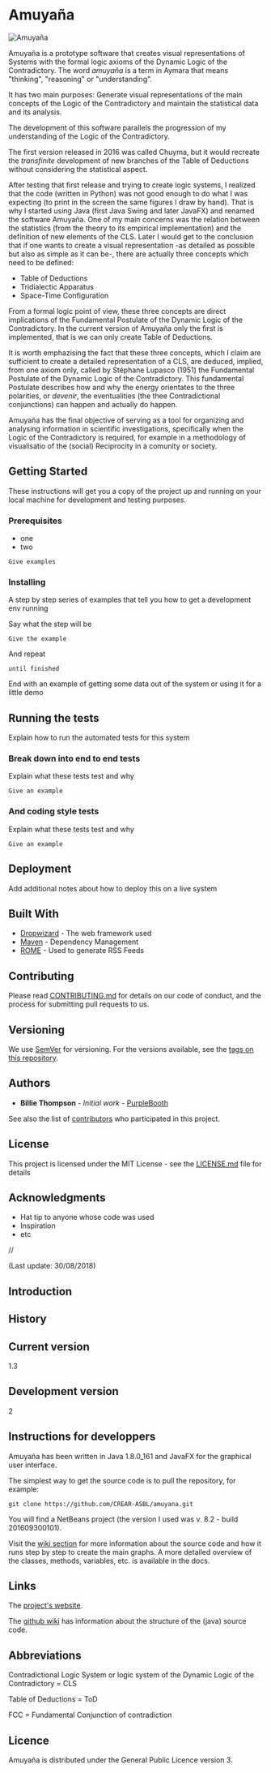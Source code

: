 # Amuyaña
![Amuyaña](http://i64.tinypic.com/24g3loz.png)

Amuyaña is a prototype software that creates visual representations of Systems with the formal logic axioms of the Dynamic Logic of the Contradictory. The word *amuyaña* is a term in Aymara that means "thinking", "reasoning" or "understanding".

It has two main purposes: Generate visual representations of the main concepts of the Logic of the Contradictory and maintain the statistical data and its analysis.

The development of this software parallels the progression of my understanding of the Logic of the Contradictory.

The first version released in 2016 was called Chuyma, but it would recreate the *transfinite* development of new branches of the Table of Deductions without considering the statistical aspect.

After testing that first release and trying to create logic systems, I realized that the code (written in Python) was not good enough to do what I was expecting (to print in the screen the same figures I draw by hand). That is why I started using Java (first Java Swing and later JavaFX) and renamed the software Amuyaña. One of my main concerns was the relation between the statistics (from the theory to its empirical implementation) and the definition of new elements of the CLS. Later I would get to the conclusion that if one wants to create a visual representation -as detailed as possible but also as simple as it can be-, there are actually three concepts which need to be defined:

- Table of Deductions
- Tridialectic Apparatus
- Space-Time Configuration

From a formal logic point of view, these three concepts are direct implications of the Fundamental Postulate of the Dynamic Logic of the Contradictory. In the current version of Amuyaña only the first is implemented, that is we can only create Table of Deductions.

It is worth emphazising the fact that these three concepts, which I claim are sufficient to create a detailed representation of a CLS, are deduced, implied, from one axiom only, called by Stéphane Lupasco (1951) the Fundamental Postulate of the Dynamic Logic of the Contradictory. This fundamental Postulate describes how and why the energy orientates to the three polarities, or *devenir*, the eventualities (the thee Contradictional conjunctions) can happen and actually do happen.

Amuyaña has the final objective of serving as a tool for organizing and analysing information in scientific investigations, specifically when the Logic of the Contradictory is required, for example in a methodology of visualisatio of the (social) Reciprocity in a comunity or society.

## Getting Started

These instructions will get you a copy of the project up and running on your local machine for development and testing purposes.

### Prerequisites

* one
* two

```
Give examples
```

### Installing

A step by step series of examples that tell you how to get a development env running

Say what the step will be

```
Give the example
```

And repeat

```
until finished
```

End with an example of getting some data out of the system or using it for a little demo

## Running the tests

Explain how to run the automated tests for this system

### Break down into end to end tests

Explain what these tests test and why

```
Give an example
```

### And coding style tests

Explain what these tests test and why

```
Give an example
```

## Deployment

Add additional notes about how to deploy this on a live system

## Built With

* [Dropwizard](http://www.dropwizard.io/1.0.2/docs/) - The web framework used
* [Maven](https://maven.apache.org/) - Dependency Management
* [ROME](https://rometools.github.io/rome/) - Used to generate RSS Feeds

## Contributing

Please read [CONTRIBUTING.md](https://gist.github.com/PurpleBooth/b24679402957c63ec426) for details on our code of conduct, and the process for submitting pull requests to us.

## Versioning

We use [SemVer](http://semver.org/) for versioning. For the versions available, see the [tags on this repository](https://github.com/your/project/tags). 

## Authors

* **Billie Thompson** - *Initial work* - [PurpleBooth](https://github.com/PurpleBooth)

See also the list of [contributors](https://github.com/your/project/contributors) who participated in this project.

## License

This project is licensed under the MIT License - see the [LICENSE.md](LICENSE.md) file for details

## Acknowledgments

* Hat tip to anyone whose code was used
* Inspiration
* etc


//



(Last update: 30/08/2018)



## Introduction

## History


## Current version
1.3

## Development version
2

## Instructions for developpers
Amuyaña has been written in Java 1.8.0_161 and JavaFX for the graphical user interface.

The simplest way to get the source code is to pull the repository, for example:

	git clone https://github.com/CREAR-ASBL/amuyana.git

You will find a NetBeans project (the version I used was v. 8.2 - build 201609300101).

Visit the [wiki section](https://github.com/CREAR-ASBL/amuyana/wiki) for more information about the source code and how it runs step by step to create the main graphs. A more detailed overview of the classes, methods, variables, etc. is available in the docs.

## Links

The [project's website](http://amuyaña.com).

The [github wiki](https://github.com/CREAR-ASBL/amuyana/wiki) has information about the  structure of the (java) source code.

## Abbreviations
Contradictional Logic System or logic system of the Dynamic Logic of the Contradictory = CLS

Table of Deductions = ToD

FCC = Fundamental Conjunction of contradiction

## Licence

Amuyaña is distributed under the  General Public Licence version 3.

